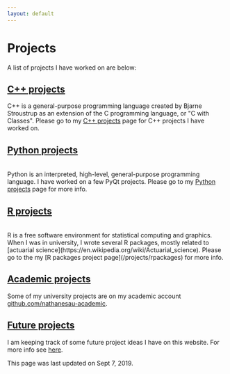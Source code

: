 ```yaml
---
layout: default
---
```


# Projects

A list of projects I have worked on are below:

## [C++ projects](/projects/cpp)

<!--<td><img src="../assets/images/cpp-logo.png" height="40" /></td>-->

C++ is a general-purpose programming language created by Bjarne Stroustrup as an extension of the C programming language, or "C with Classes". Please go to my <a href="/projects/cpp">C++ projects</a> page for C++ projects I have worked on.

## [Python projects](/projects/python)

<!--<td><img src="../assets/images/python-logo.png" height="40" /></td>-->

<br />
Python is an interpreted, high-level, general-purpose programming language. I have worked on a few PyQt projects. Please go to my <a href="/projects/python">Python projects</a> page for more info.

## [R projects](/projects/rpackages)

<!--<td><img src="../assets/images/r-logo.png" height="40" /></td>-->

<br />
R is a free software environment for statistical computing and graphics. When I was in university, I wrote several R packages, mostly related to [actuarial science](https://en.wikipedia.org/wiki/Actuarial_science).
Please go to the my [R packages project page](/projects/rpackages) for more info.

## [Academic projects](/projects/academic-projects)

Some of my university projects are on my academic account [github.com/nathanesau-academic](https://github.com/nathanesau-academic).

## [Future projects](/projects/future-projects)

I am keeping track of some future project ideas I have on this website. For more info see <a href="/projects/future-projects">here</a>.

This page was last updated on Sept 7, 2019.
